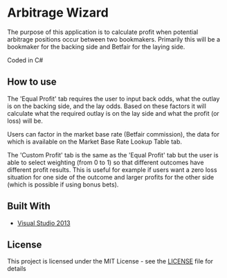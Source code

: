 # Arbitrage Wizard

The purpose of this application is to calculate profit when potential arbitrage positions occur between two bookmakers. Primarily this will be a bookmaker for the backing side and Betfair for the laying side. 

Coded in C#

## How to use

The 'Equal Profit' tab requires the user to input back odds, what the outlay is on the backing side, and the lay odds. Based on these factors it will calculate what the required outlay is on the lay side and what the profit (or loss) will be.

Users can factor in the market base rate (Betfair commission), the data for which is available on the Market Base Rate Lookup Table tab.

The 'Custom Profit' tab is the same as the 'Equal Profit' tab but the user is able to select weighting (from 0 to 1) so that different outcomes have different profit results. This is useful for example if users want a zero loss situation for one side of the outcome and larger profits for the other side (which is possible if using bonus bets).

## Built With

* [Visual Studio 2013](https://visualstudio.microsoft.com/vs/)

## License

This project is licensed under the MIT License - see the [LICENSE](LICENSE) file for details
